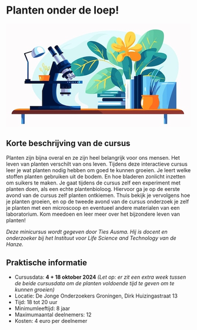# Planten onder de loep!

![Planten](planten.jpg)

## Korte beschrijving van de cursus
Planten zijn bijna overal en ze zijn heel belangrijk voor ons mensen. Het leven van planten verschilt van ons leven. Tijdens deze interactieve cursus leer je wat planten nodig hebben om goed te kunnen groeien. Je leert welke stoffen planten gebruiken uit de bodem. En hoe bladeren zonlicht inzetten om suikers te maken. Je gaat tijdens de cursus zelf een experiment met planten doen, als een echte plantenbioloog. Hiervoor ga je op de eerste avond van de cursus zelf planten ontkiemen. Thuis bekijk je vervolgens hoe je planten groeien, en op de tweede avond van de cursus onderzoek je zelf je planten met een microscoop en eventueel andere materialen van een laboratorium. Kom meedoen en leer meer over het bijzondere leven van planten!

*Deze minicursus wordt gegeven door Ties Ausma. Hij is docent en onderzoeker bij het Instituut voor Life Science and Technology van de Hanze.*

## Praktische informatie
- Cursusdata: **4 + 18 oktober 2024** *(Let op: er zit een extra week tussen de beide cursusdata om de planten voldoende tijd te geven om te kunnen groeien)*
- Locatie: De Jonge Onderzoekers Groningen, Dirk Huizingastraat 13
- Tijd: 18 tot 20 uur
- Minimumleeftijd: 8 jaar
- Maximumaantal deelnemers: 12
- Kosten: 4 euro per deelnemer
